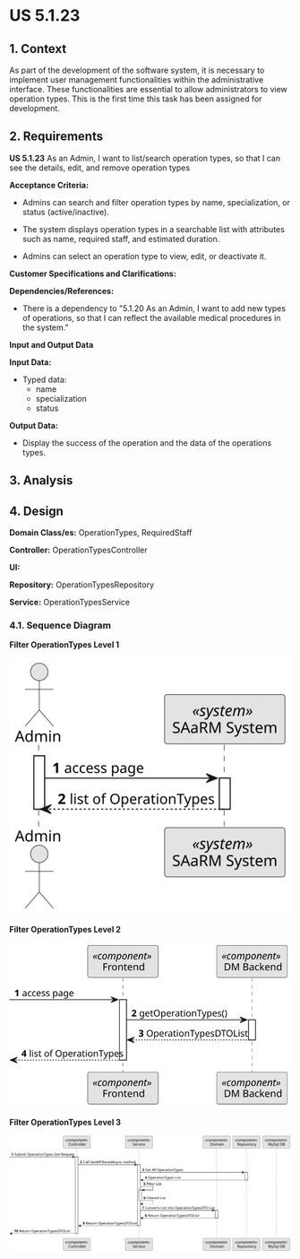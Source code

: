 # US 5.1.23


## 1. Context

As part of the development of the software system, it is necessary to implement user management functionalities within the administrative interface. 
These functionalities are essential to allow administrators to view operation types.
This is the first time this task has been assigned for development.

## 2. Requirements

**US 5.1.23**  As an Admin, I want to list/search operation types, so that I can see the details, edit, and remove operation types

**Acceptance Criteria:** 

- Admins can search and filter operation types by name, specialization, or status
  (active/inactive).

- The system displays operation types in a searchable list with attributes such as name, required
  staff, and estimated duration.

- Admins can select an operation type to view, edit, or deactivate it.

**Customer Specifications and Clarifications:**



**Dependencies/References:**

* There is a dependency to "5.1.20 As an Admin, I want to add new types of operations, so that I can reflect the available medical procedures in the system."


**Input and Output Data**

**Input Data:**

* Typed data:
    * name
    * specialization
    * status



**Output Data:**
* Display the success of the operation and the data of the operations types.


## 3. Analysis


[//]: # (### 3.1. Domain Model)

[//]: # (![sub domain model]&#40;us1000-sub-domain-model.svg&#41;)

## 4. Design


**Domain Class/es:** OperationTypes, RequiredStaff

**Controller:** OperationTypesController

**UI:**

**Repository:**	OperationTypesRepository

**Service:** OperationTypesService



### 4.1. Sequence Diagram

**Filter OperationTypes Level 1**

![Filter OperationTypes](sequence-diagram-1.svg "Filter OperationTypes")


**Filter OperationTypes Level 2**

![Filter OperationTypes](sequence-diagram-2.svg "Filter OperationTypes")

**Filter OperationTypes Level 3**

![Filter OperationTypes](sequence-diagram-3.svg "Filter OperationTypes")

[//]: # (![Filter OperationTypes]&#40;sequence-diagram-4.svg "Filter OperationTypes"&#41;)




[//]: # (### 4.2. Class Diagram)

[//]: # ()
[//]: # (![a class diagram]&#40;us1000-class-diagram.svg "A Class Diagram"&#41;)
[//]: # ()
[//]: # (### 4.2. Applied Patterns)

[//]: # ()
[//]: # (### 4.3. Tests)

[//]: # ()
[//]: # (Include here the main tests used to validate the functionality. Focus on how they relate to the acceptance criteria.)

[//]: # ()
[//]: # ()
[//]: # ()
[//]: # (**Before Tests** **Setup of Dummy Users**)

[//]: # ()
[//]: # (```)

[//]: # (    public static SystemUser dummyUser&#40;final String email, final Role... roles&#41; {)

[//]: # (        final SystemUserBuilder userBuilder = new SystemUserBuilder&#40;new NilPasswordPolicy&#40;&#41;, new PlainTextEncoder&#40;&#41;&#41;;)

[//]: # (        return userBuilder.with&#40;email, "duMMy1", "dummy", "dummy", email&#41;.build&#40;&#41;;)

[//]: # (    })

[//]: # ()
[//]: # (    public static SystemUser crocodileUser&#40;final String email, final Role... roles&#41; {)

[//]: # (        final SystemUserBuilder userBuilder = new SystemUserBuilder&#40;new NilPasswordPolicy&#40;&#41;, new PlainTextEncoder&#40;&#41;&#41;;)

[//]: # (        return userBuilder.with&#40;email, "CroC1_", "Crocodile", "SandTomb", email&#41;.withRoles&#40;roles&#41;.build&#40;&#41;;)

[//]: # (    })

[//]: # ()
[//]: # (    private SystemUser getNewUserFirst&#40;&#41; {)

[//]: # (        return dummyUser&#40;"dummy@gmail.com", Roles.ADMIN&#41;;)

[//]: # (    })

[//]: # ()
[//]: # (    private SystemUser getNewUserSecond&#40;&#41; {)

[//]: # (        return crocodileUser&#40;"crocodile@gmail.com", Roles.OPERATOR&#41;;)

[//]: # (    })

[//]: # ()
[//]: # (```)

[//]: # ()
[//]: # (**Test 1:** *Verifies if Users are equals*)

[//]: # ()
[//]: # ()
[//]: # (```)

[//]: # (@Test)

[//]: # (public void verifyIfUsersAreEquals&#40;&#41; {)

[//]: # (    assertTrue&#40;getNewUserFirst&#40;&#41;.equals&#40;getNewUserFirst&#40;&#41;&#41;&#41;;)

[//]: # (})

[//]: # (````)


[//]: # (## 5. Implementation)

[//]: # ()
[//]: # ()
[//]: # (### Methods in the OperationTypesController)

[//]: # (* **public async Task<ActionResult<IEnumerable<OperationTypeDto>>> GetAllFiltered&#40;)

[//]: # (  [FromQuery] string? name,)

[//]: # (  [FromQuery] string? specialization,)

[//]: # (  [FromQuery] bool? status&#41;**  this method filters to list all operationtypes)

[//]: # ()
[//]: # ()
[//]: # ()
[//]: # ()
[//]: # (## 6. Integration/Demonstration)



[//]: # (## 7. Observations)

[//]: # ()
[//]: # (*This section should be used to include any content that does not fit any of the previous sections.*)

[//]: # ()
[//]: # (*The team should present here, for instance, a critical perspective on the developed work including the analysis of alternative solutions or related works*)

[//]: # ()
[//]: # (*The team should include in this section statements/references regarding third party works that were used in the development this work.*)